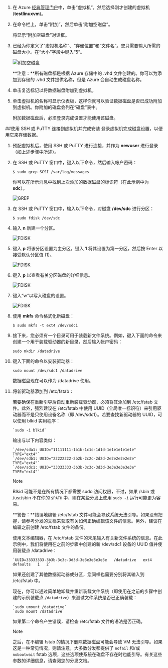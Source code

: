 1. 在 Azure [经典管理门户](http://manage.windowsazure.cn)中，单击“虚拟机”，然后选择刚才创建的虚拟机 (**testlinuxvm**)。

2. 在命令栏上，单击“附加”，然后单击“附加空磁盘”。

    将显示“附加空磁盘”对话框。

3. 已经为你定义了“虚拟机名称”、“存储位置”和“文件名”。您只需要输入所需的磁盘大小。在“大小”字段中键入“5”。

    ![附加空磁盘][Image2]

    **注意：**所有磁盘都是根据 Azure 存储中的 .vhd 文件创建的。你可以为添加到存储的 .vhd 文件提供名称，但是 Azure 会自动生成磁盘名称。

4. 单击复选标记以将数据磁盘附加到虚拟机。

5. 单击虚拟机的名称可显示仪表板，这样你就可以验证数据磁盘是否已成功附加到虚拟机。你附加的磁盘会列在“磁盘”表中。

    附加数据磁盘后，必须登录完成设置才能使用该磁盘。

##使用 SSH 或 PuTTY 连接到虚拟机并完成安装
登录虚拟机完成磁盘设置，以便用它来存储数据。

1. 预配虚拟机后，使用 SSH 或 PuTTY 进行连接，并作为 **newuser** 进行登录（如上述步骤中所述）。	

2. 在 SSH 或 PuTTY 窗口中，键入以下命令，然后输入帐户密码：

    `$ sudo grep SCSI /var/log/messages`

    你可以在所示消息中找到上次添加的数据磁盘的标识符（在此示例中为 **sdc**）。

    ![GREP][Image4]

3. 在 SSH 或 PuTTY 窗口中，输入以下命令，对磁盘 **/dev/sdc** 进行分区：

    `$ sudo fdisk /dev/sdc`

4. 输入 **n** 新建一个分区。

    ![FDISK][Image5]

5. 键入 **p** 将该分区设置为主分区，键入 **1** 将其设置为第一分区，然后按 Enter 以接受默认分区值 (1)。

    ![FDISK][Image6]

6. 键入 **p** 以查看有关分区磁盘的详细信息。

    ![FDISK][Image7]

7. 键入“w”以写入磁盘的设置。

    ![FDISK][Image8]

8. 使用 **mkfs** 命令格式化新磁盘：

    `$ sudo mkfs -t ext4 /dev/sdc1`

9. 接下来，您必须有一个目录可用于装载新文件系统。例如，键入下面的命令来创建一个用于装载驱动器的新目录，然后输入帐户密码：

    `sudo mkdir /datadrive`

10. 键入下面的命令以安装驱动器：

    `sudo mount /dev/sdc1 /datadrive`

    数据磁盘现在可以作为 /datadrive 使用。

11. 将新驱动器添加到 /etc/fstab：

    若要确保在重新引导后自动重新装载驱动器，必须将其添加到 /etc/fstab 文件。此外，强烈建议在 /etc/fstab 中使用 UUID（全局唯一标识符）来引用驱动器而不是只使用设备名称（即 /dev/sdc1）。若要查找新驱动器的 UUID，可以使用 blkid 实用程序：

        `sudo -i blkid`

    输出与以下内容类似：

        `/dev/sda1: UUID="11111111-1b1b-1c1c-1d1d-1e1e1e1e1e1e" TYPE="ext4"`
        `/dev/sdb1: UUID="22222222-2b2b-2c2c-2d2d-2e2e2e2e2e2e" TYPE="ext4"`
        `/dev/sdc1: UUID="33333333-3b3b-3c3c-3d3d-3e3e3e3e3e3e" TYPE="ext4"`

    >[!NOTE]
    >Blkid 可能不是在所有情况下都需要 sudo 访问权限，不过，如果 /sbin 或 /usr/sbin 不在你的 `$PATH` 中，则在某些分发上使用 `sudo -i` 运行可能更为容易。

    **警告：**错误地编辑 /etc/fstab 文件可能会导致系统无法引导。如果没有把握，请参考分发的文档来获取有关如何正确编辑该文件的信息。另外，建议在编辑之前创建 /etc/fstab 文件的备份。

    使用文本编辑器，在 /etc/fstab 文件的末尾输入有关新文件系统的信息。在此示例中，我们将使用在之前的步骤中创建的新 /dev/sdc1 设备的 UUID 值并使用装载点 /datadrive：

        `UUID=33333333-3b3b-3c3c-3d3d-3e3e3e3e3e3e   /datadrive   ext4   defaults   1   2`

    如果还创建了其他数据驱动器或分区，您同样也需要分别将其输入到 /etc/fstab 中。

    现在，你可以通过简单地卸载并重新装载文件系统（即使用在之前的步骤中创建的示例装载点 `/datadrive`）来测试文件系统是否已正确装载：

        `sudo umount /datadrive`
        `sudo mount /datadrive`

    如果第二个命令产生错误，请检查 /etc/fstab 文件的语法是否正确。

    >[!NOTE]
    >之后，在不编辑 fstab 的情况下删除数据磁盘可能会导致 VM 无法引导。如果这是一种常见情况，则请注意，大多数分发都提供了 `nofail` 和/或 `nobootwait` fstab 选项，这些选项使系统在磁盘不存在时也能引导。有关这些参数的详细信息，请查阅您的分发文档。

[Image2]: ./media/attach-data-disk-centos-vm-in-portal/AttachDataDiskLinuxVM2.png
[Image4]: ./media/attach-data-disk-centos-vm-in-portal/GrepScsiMessages.png
[Image5]: ./media/attach-data-disk-centos-vm-in-portal/fdisk1.png
[Image6]: ./media/attach-data-disk-centos-vm-in-portal/fdisk2.png
[Image7]: ./media/attach-data-disk-centos-vm-in-portal/fdisk3.png
[Image8]: ./media/attach-data-disk-centos-vm-in-portal/fdisk4.png
[Image9]: ./media/attach-data-disk-centos-vm-in-portal/mkfs.png

<!---HONumber=Mooncake_1207_2015-->